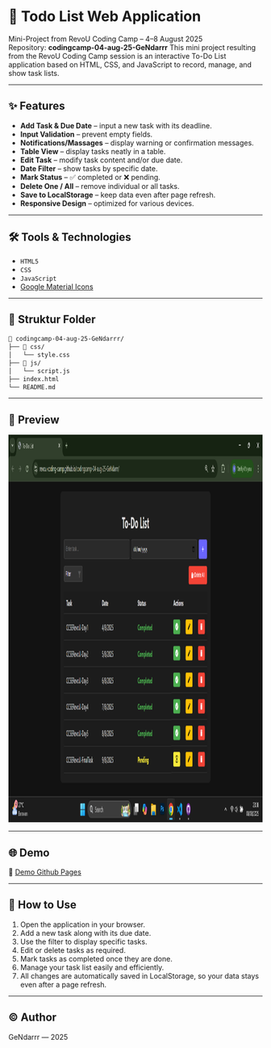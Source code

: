 # 📝 Todo List Web Application

Mini-Project from RevoU Coding Camp – 4–8 August 2025  
Repository: **codingcamp-04-aug-25-GeNdarrr**
This mini project resulting from the RevoU Coding Camp session is an interactive To-Do List application based on HTML, CSS, and JavaScript to record, manage, and show task lists.

---
## ✨ Features

- **Add Task & Due Date** – input a new task with its deadline.
- **Input Validation** – prevent empty fields.
- **Notifications/Massages** – display warning or confirmation messages.
- **Table View** – display tasks neatly in a table.
- **Edit Task** – modify task content and/or due date.
- **Date Filter** – show tasks by specific date.
- **Mark Status** – ✅ completed or ❌ pending.
- **Delete One / All** – remove individual or all tasks.
- **Save to LocalStorage** – keep data even after page refresh.
- **Responsive Design** – optimized for various devices.

---

## 🛠️ Tools & Technologies

- `HTML5`
- `CSS`
- `JavaScript`
- [Google Material Icons](https://fonts.google.com/icons)

---

## 📁 Struktur Folder

```plaintext
📁 codingcamp-04-aug-25-GeNdarrr/
├── 📁 css/
│   └── style.css
├── 📁 js/
│   └── script.js
├── index.html
└── README.md
```

---
## 📸 Preview

<img width="1366" height="768" alt="Preview Application" src="PreviewTodoList.png" />

---

## 🌐 Demo

🔗 [Demo Github Pages](https://revou-coding-camp.github.io/codingcamp-04-aug-25-GeNdarrr/)

---

## 📌 How to Use

1. Open the application in your browser.
2. Add a new task along with its due date.
3. Use the filter to display specific tasks.
4. Edit or delete tasks as required.
5. Mark tasks as completed once they are done.
6. Manage your task list easily and efficiently.
7. All changes are automatically saved in LocalStorage, so your data stays even after a page refresh.

---

## © Author

GeNdarrr — 2025
